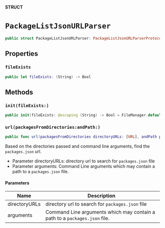 **STRUCT**

# `PackageListJsonURLParser`

```swift
public struct PackageListJsonURLParser: PackageListJsonURLParserProtocol
```

## Properties
### `fileExists`

```swift
public let fileExists: (String) -> Bool
```

## Methods
### `init(fileExists:)`

```swift
public init(fileExists: @escaping (String) -> Bool = FileManager.default.fileExists)
```

### `url(packagesFromDirectories:andPath:)`

```swift
public func url(packagesFromDirectories directoryURLs: [URL], andPath path: String?) -> URL?
```

Based on the directories passed and command line arguments, find the `packages.json` url.
- Parameter directoryURLs: directory url to search for `packages.json` file
- Parameter arguments: Command Line arguments which may contain a path to a `packages.json` file.

#### Parameters

| Name | Description |
| ---- | ----------- |
| directoryURLs | directory url to search for `packages.json` file |
| arguments | Command Line arguments which may contain a path to a `packages.json` file. |